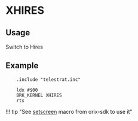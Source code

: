 # XHIRES

## Usage

Switch to Hires

## Example

```ca65
    .include "telestrat.inc"

    ldx #$00
    BRK_KERNEL XHIRES
    rts
```

!!! tip "See [setscreen](../../../developer_manual/orixsdk_macros/setscreen) macro from orix-sdk to use it"
